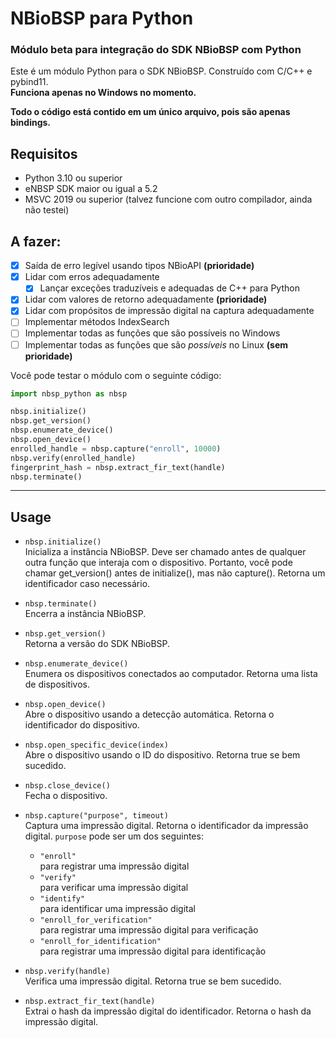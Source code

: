 # NBioBSP para Python
### Módulo beta para integração do SDK NBioBSP com Python
Este é um módulo Python para o SDK NBioBSP. Construído com C/C++ e pybind11.  
**Funciona apenas no Windows no momento.**  

**Todo o código está contido em um único arquivo, pois são apenas bindings.**

## Requisitos
- Python 3.10 ou superior 
- eNBSP SDK maior ou igual a 5.2
- MSVC 2019 ou superior (talvez funcione com outro compilador, ainda não testei)

## A fazer:
- [x] Saída de erro legível usando tipos NBioAPI **(prioridade)**
- [x] Lidar com erros adequadamente
    - [x] Lançar exceções traduzíveis e adequadas de C++ para Python
- [x] Lidar com valores de retorno adequadamente **(prioridade)**
- [x] Lidar com propósitos de impressão digital na captura adequadamente
- [ ] Implementar métodos IndexSearch
- [ ] Implementar todas as funções que são possíveis no Windows
- [ ] Implementar todas as funções que são *possíveis* no Linux **(sem prioridade)**

Você pode testar o módulo com o seguinte código:

```python
import nbsp_python as nbsp

nbsp.initialize()
nbsp.get_version()
nbsp.enumerate_device()
nbsp.open_device()
enrolled_handle = nbsp.capture("enroll", 10000)
nbsp.verify(enrolled_handle)
fingerprint_hash = nbsp.extract_fir_text(handle)
nbsp.terminate()
```

-----------------
## Usage 

- `nbsp.initialize()`  
    Inicializa a instância NBioBSP. Deve ser chamado antes de qualquer outra função que interaja com o dispositivo.
    Portanto, você pode chamar get_version() antes de initialize(), mas não capture(). Retorna um identificador caso necessário.

- `nbsp.terminate()`  
    Encerra a instância NBioBSP.

- `nbsp.get_version()`  
    Retorna a versão do SDK NBioBSP.

- `nbsp.enumerate_device()`  
    Enumera os dispositivos conectados ao computador. Retorna uma lista de dispositivos.

- `nbsp.open_device()`  
    Abre o dispositivo usando a detecção automática. Retorna o identificador do dispositivo.

- `nbsp.open_specific_device(index)`  
    Abre o dispositivo usando o ID do dispositivo. Retorna true se bem sucedido.

- `nbsp.close_device()`  
    Fecha o dispositivo.


- `nbsp.capture("purpose", timeout)`  
    Captura uma impressão digital. Retorna o identificador da impressão digital.
    `purpose` pode ser um dos seguintes:
    - `"enroll"`  
        para registrar uma impressão digital
    - `"verify"`  
        para verificar uma impressão digital
    - `"identify"`  
        para identificar uma impressão digital
    - `"enroll_for_verification"`  
        para registrar uma impressão digital para verificação
    - `"enroll_for_identification"`  
        para registrar uma impressão digital para identificação

- `nbsp.verify(handle)`  
    Verifica uma impressão digital. Retorna true se bem sucedido.

- `nbsp.extract_fir_text(handle)`  
    Extrai o hash da impressão digital do identificador. Retorna o hash da impressão digital.
